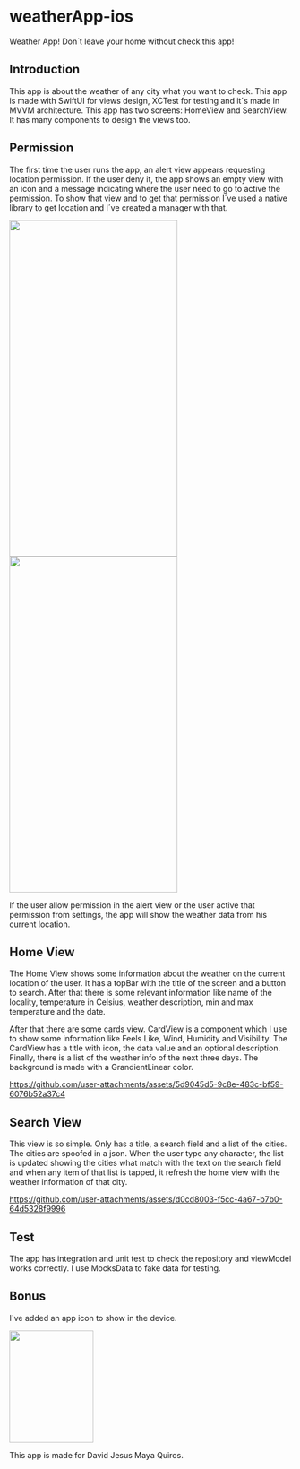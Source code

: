# weatherApp-ios
Weather App! Don´t leave your home without check this app!

## Introduction
This app is about the weather of any city what you want to check. This app is made with SwiftUI for views design, XCTest for testing and it´s made in MVVM architecture. This app has two screens: HomeView and SearchView. It has many components to design the views too.

## Permission
The first time the user runs the app, an alert view appears requesting location permission. If the user deny it, the app shows an empty view with an icon and a message indicating where the user need to go to active the permission. To show that view and to get that permission I´ve used a native library to get location and I´ve created a manager with that.

<img src="https://github.com/user-attachments/assets/1129bbee-fb47-4c3c-a07b-731c54398721" width="300" height="600"> <img src="https://github.com/user-attachments/assets/32813147-28b4-4c3e-99d6-04a551e438cd" width="300" height="600">

If the user allow permission in the alert view or the user active that permission from settings, the app will show the weather data from his current location.

## Home View

The Home View shows some information about the weather on the current location of the user. It has a topBar with the title of the screen and a button to search. After that there is some relevant information like name of the locality, temperature in Celsius, weather description, min and max temperature and the date.

After that there are some cards view. CardView is a component which I use to show some information like Feels Like, Wind, Humidity and Visibility. The CardView has a title with icon, the data value and an optional description. Finally, there is a list of the weather info of the next three days. The background is made with a GrandientLinear color.

https://github.com/user-attachments/assets/5d9045d5-9c8e-483c-bf59-6076b52a37c4

## Search View

This view is so simple. Only has a title, a search field and a list of the cities. The cities are spoofed in a json. When the user type any character, the list is updated showing the cities what match with the text on the search field and when any item of that list is tapped, it refresh the home view with the weather information of that city.

https://github.com/user-attachments/assets/d0cd8003-f5cc-4a67-b7b0-64d5328f9996

## Test

The app has integration and unit test to check the repository and viewModel works correctly. I use MocksData to fake data for testing.

## Bonus

I´ve added an app icon to show in the device.

<img src="https://github.com/user-attachments/assets/49f13c61-ebc2-4aff-93b7-9b1b505c6efc" width="150" height="200">


This app is made for David Jesus Maya Quiros.

